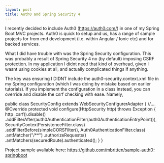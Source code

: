 ```yaml
---
layout: post
title: Auth0 and Spring Security 4
---
```


I recently decided to include Auth0 (https://auth0.com/) in one of my Spring Boot MVC projects. Auth0 is quick to setup and us, has a range of sample projects for from end development (i.e. within Angular / Ionic etc) and for backed services.

What I did have trouble with was the Spring Security configuration. This was probably a result of Spring Security 4 no (by default) imposing CSRF protection. In my application I didnt need that kind of overhead, given I wasnt using cookies at all, and actually complicated things if anything.

The key was ensuring I DIDNT include the auth0-security.context.xml file in my Spring configuration (which I was doing by mistake based on earlier tutorials). If you implement the configuration in a class instead, you can override and disable the csrf checking with ease. Namely,

public class SecurityConfig extends WebSecurityConfigurerAdapter {
  //....
        @Override
        protected void configure(HttpSecurity http) throws Exception {
            http
                    .csrf().disable()
                    .addFilterAfter(auth0AuthenticationFilter(auth0AuthenticationEntryPoint()), SecurityContextPersistenceFilter.class)
                    .addFilterBefore(simpleCORSFilter(), Auth0AuthenticationFilter.class)
                    .antMatcher("/**")
                    .authorizeRequests()
                    .antMatchers(securedRoute).authenticated();
        }
}

Project sample avaliable here: https://github.com/mbritten/sample-auth0-springboot
